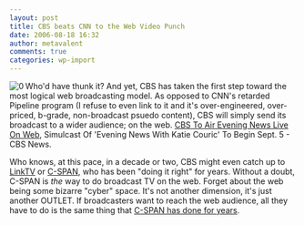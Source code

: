 ```yaml
---
layout: post
title: CBS beats CNN to the Web Video Punch
date: 2006-08-18 16:32
author: metavalent
comments: true
categories: wp-import
---
```

<!--Lead Photo --><a href="https://www.cbsnews.com/stories/2006/08/17/eveningnews/main1903849.shtml"><img src="https://metavalent.info/images/cbs.news.logo.gif" align="left" border="0" alt="0" /></a><!-- Commentary -->Who'd have thunk it?  And yet, CBS has taken the first step toward the most logical web broadcasting model.  As opposed to CNN's retarded Pipeline program (I refuse to even link to it and it's over-engineered, over-priced, b-grade, non-broadcast psuedo content), CBS will simply send its broadcast to a wider audience; on the web.  <a href="https://www.cbsnews.com/stories/2006/08/17/eveningnews/main1903849.shtml">CBS To Air Evening News Live On Web</a>, Simulcast Of 'Evening News With Katie Couric' To Begin Sept. 5 - CBS News.

Who knows, at this pace, in a decade or two, CBS might even catch up to <a href="https://www.linktv.org/mosaic/">LinkTV</a> or <a href="https://www.c-span.org/watch/">C-SPAN</a>, who has been "doing it right" for years.  Without a doubt, C-SPAN is *the* way to do broadcast TV on the web.  Forget about the web being some bizarre "cyber" space.  It's not another dimension, it's just another OUTLET.  If broadcasters want to reach the web audience, all they have to do is the same thing that <a href="https://www.c-span.org/watch/">C-SPAN has done for years</a>.
